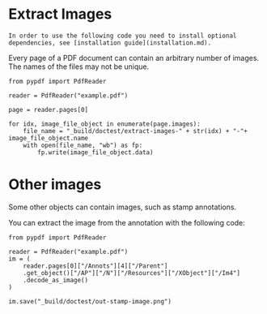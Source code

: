 # Extract Images

```{note}
In order to use the following code you need to install optional
dependencies, see [installation guide](installation.md).
```

Every page of a PDF document can contain an arbitrary number of images.
The names of the files may not be unique.

```{testcode}
from pypdf import PdfReader

reader = PdfReader("example.pdf")

page = reader.pages[0]

for idx, image_file_object in enumerate(page.images):
    file_name = "_build/doctest/extract-images-" + str(idx) + "-"+ image_file_object.name
    with open(file_name, "wb") as fp:
        fp.write(image_file_object.data)
```

# Other images

Some other objects can contain images, such as stamp annotations.

You can extract the image from the annotation with the following code:

```{testcode}
from pypdf import PdfReader

reader = PdfReader("example.pdf")
im = (
    reader.pages[0]["/Annots"][4]["/Parent"]
    .get_object()["/AP"]["/N"]["/Resources"]["/XObject"]["/Im4"]
    .decode_as_image()
)

im.save("_build/doctest/out-stamp-image.png")
```
